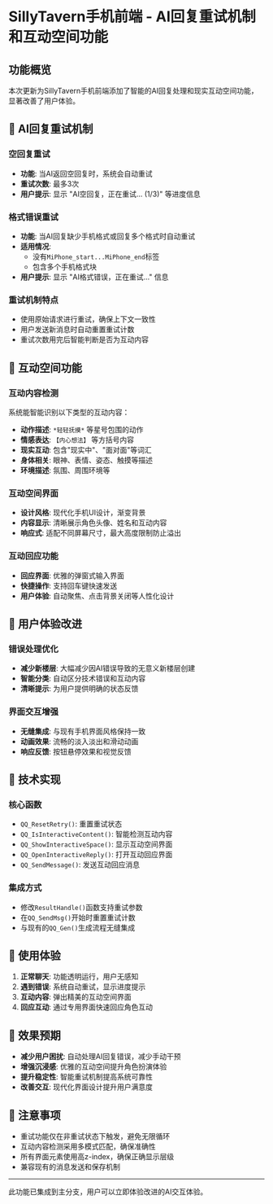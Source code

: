 # SillyTavern手机前端 - AI回复重试机制和互动空间功能

## 功能概览

本次更新为SillyTavern手机前端添加了智能的AI回复处理和现实互动空间功能，显著改善了用户体验。

## 🔄 AI回复重试机制

### 空回复重试
- **功能**: 当AI返回空回复时，系统会自动重试
- **重试次数**: 最多3次
- **用户提示**: 显示 "AI空回复，正在重试... (1/3)" 等进度信息

### 格式错误重试
- **功能**: 当AI回复缺少手机格式或回复多个格式时自动重试
- **适用情况**: 
  - 没有`MiPhone_start...MiPhone_end`标签
  - 包含多个手机格式块
- **用户提示**: 显示 "AI格式错误，正在重试..." 信息

### 重试机制特点
- 使用原始请求进行重试，确保上下文一致性
- 用户发送新消息时自动重置重试计数
- 重试次数用完后智能判断是否为互动内容

## 🤝 互动空间功能

### 互动内容检测
系统能智能识别以下类型的互动内容：
- **动作描述**: `*轻轻抚摸*` 等星号包围的动作
- **情感表达**: `【内心想法】` 等方括号内容
- **现实互动**: 包含"现实中"、"面对面"等词汇
- **身体相关**: 眼神、表情、姿态、触摸等描述
- **环境描述**: 氛围、周围环境等

### 互动空间界面
- **设计风格**: 现代化手机UI设计，渐变背景
- **内容显示**: 清晰展示角色头像、姓名和互动内容
- **响应式**: 适配不同屏幕尺寸，最大高度限制防止溢出

### 互动回应功能
- **回应界面**: 优雅的弹窗式输入界面
- **快捷操作**: 支持回车键快速发送
- **用户体验**: 自动聚焦、点击背景关闭等人性化设计

## 🎯 用户体验改进

### 错误处理优化
- **减少新楼层**: 大幅减少因AI错误导致的无意义新楼层创建
- **智能分类**: 自动区分技术错误和互动内容
- **清晰提示**: 为用户提供明确的状态反馈

### 界面交互增强
- **无缝集成**: 与现有手机界面风格保持一致
- **动画效果**: 流畅的淡入淡出和滑动动画
- **响应反馈**: 按钮悬停效果和视觉反馈

## 🔧 技术实现

### 核心函数
- `QQ_ResetRetry()`: 重置重试状态
- `QQ_IsInteractiveContent()`: 智能检测互动内容
- `QQ_ShowInteractiveSpace()`: 显示互动空间界面
- `QQ_OpenInteractiveReply()`: 打开互动回应界面
- `QQ_SendMessage()`: 发送互动回应消息

### 集成方式
- 修改`ResultHandle()`函数支持重试参数
- 在`QQ_SendMsg()`开始时重置重试计数
- 与现有的`QQ_Gen()`生成流程无缝集成

## 📱 使用体验

1. **正常聊天**: 功能透明运行，用户无感知
2. **遇到错误**: 系统自动重试，显示进度提示
3. **互动内容**: 弹出精美的互动空间界面
4. **回应互动**: 通过专用界面快速回应角色互动

## 🚀 效果预期

- **减少用户困扰**: 自动处理AI回复错误，减少手动干预
- **增强沉浸感**: 优雅的互动空间提升角色扮演体验
- **提升稳定性**: 智能重试机制提高系统可靠性
- **改善交互**: 现代化界面设计提升用户满意度

## 📝 注意事项

- 重试功能仅在非重试状态下触发，避免无限循环
- 互动内容检测采用多模式匹配，确保准确性
- 所有界面元素使用高z-index，确保正确显示层级
- 兼容现有的消息发送和保存机制

---

此功能已集成到主分支，用户可以立即体验改进的AI交互体验。 